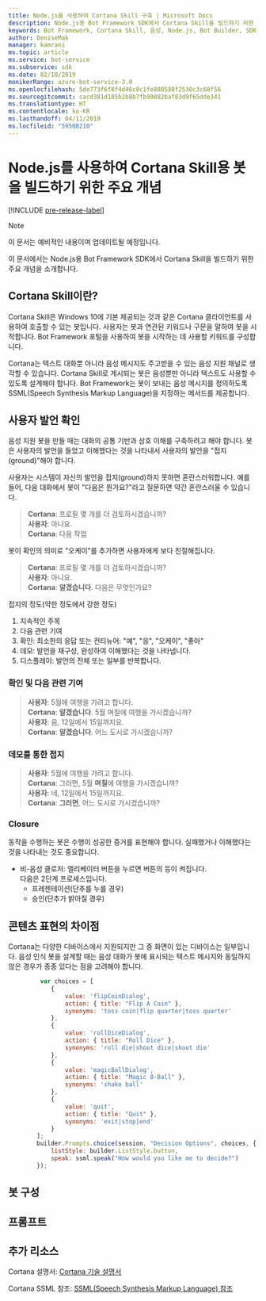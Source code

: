 ```yaml
---
title: Node.js를 사용하여 Cortana Skill 구축 | Microsoft Docs
description: Node.js용 Bot Framework SDK에서 Cortana Skill을 빌드하기 위한 핵심 개념을 알아봅니다.
keywords: Bot Framework, Cortana Skill, 음성, Node.js, Bot Builder, SDK, 주요 개념, 핵심 개념
author: DeniseMak
manager: kamrani
ms.topic: article
ms.service: bot-service
ms.subservice: sdk
ms.date: 02/10/2019
monikerRange: azure-bot-service-3.0
ms.openlocfilehash: 5de773f6f8f4d46c0c1fe880588f2530c3c68f56
ms.sourcegitcommit: cacd381d185b2b8b7fb99082baf83d9f65dde341
ms.translationtype: HT
ms.contentlocale: ko-KR
ms.lasthandoff: 04/11/2019
ms.locfileid: "59508210"
---
```

# <a name="key-concepts-for-building-a-bot-for-cortana-skills-using-nodejs"></a>Node.js를 사용하여 Cortana Skill용 봇을 빌드하기 위한 주요 개념
 
[!INCLUDE [pre-release-label](../includes/pre-release-label-v3.md)]

> [!NOTE]
> 이 문서는 예비적인 내용이며 업데이트될 예정입니다.

이 문서에서는 Node.js용 Bot Framework SDK에서 Cortana Skill을 빌드하기 위한 주요 개념을 소개합니다. 

## <a name="what-is-a-cortana-skill"></a>Cortana Skill이란?
Cortana Skill은 Windows 10에 기본 제공되는 것과 같은 Cortana 클라이언트를 사용하여 호출할 수 있는 봇입니다. 사용자는 봇과 연관된 키워드나 구문을 말하여 봇을 시작합니다. Bot Framework 포털을 사용하여 봇을 시작하는 데 사용할 키워드를 구성합니다. 

Cortana는 텍스트 대화뿐 아니라 음성 메시지도 주고받을 수 있는 음성 지원 채널로 생각할 수 있습니다. Cortana Skill로 게시되는 봇은 음성뿐만 아니라 텍스트도 사용할 수 있도록 설계해야 합니다. Bot Framework는 봇이 보내는 음성 메시지를 정의하도록 SSML(Speech Synthesis Markup Language)을 지정하는 메서드를 제공합니다.

## <a name="acknowledge-user-utterances"></a>사용자 발언 확인 

<!-- Establishing conversational understanding -->
<!-- Placeholder: In this section, describe how you have to write your speech to sound natural -->


음성 지원 봇을 만들 때는 대화의 공통 기반과 상호 이해를 구축하려고 해야 합니다. 봇은 사용자의 발언을 들었고 이해했다는 것을 나타내서 사용자의 발언을 "접지(ground)"해야 합니다.

사용자는 시스템이 자신의 발언을 접지(ground)하지 못하면 혼란스러워합니다. 예를 들어, 다음 대화에서 봇이 "다음은 뭔가요?"라고 질문하면 약간 혼란스러울 수 있습니다.

> **Cortana**: 프로필 몇 개를 더 검토하시겠습니까?  
> **사용자**:  아니요.  
> **Cortana**: 다음 작업

봇이 확인의 의미로 "오케이"를 추가하면 사용자에게 보다 친절해집니다.

> **Cortana**: 프로필 몇 개를 더 검토하시겠습니까?  
> **사용자**:  아니요.  
> **Cortana**: **알겠습니다**. 다음은 무엇인가요?

접지의 정도(약한 정도에서 강한 정도)

1. 지속적인 주목
2. 다음 관련 기여
3. 확인: 최소한의 응답 또는 컨티뉴어: "예", "응", "오케이", "좋아"
4. 데모: 발언을 재구성, 완성하여 이해했다는 것을 나타냅니다.
5. 디스플레이: 발언의 전체 또는 일부를 반복합니다.

### <a name="acknowledgement-and-next-relevant-contribution"></a>확인 및 다음 관련 기여

> **사용자**: 5월에 여행을 가려고 합니다.  
> **Cortana**: **알겠습니다**. 5월 며칠에 여행을 가시겠습니까?  
> **사용자**: 음, 12일에서 15일까지요.  
> **Cortana**: **알겠습니다**. 어느 도시로 가시겠습니까?  

### <a name="grounding-by-demonstration"></a>데모를 통한 접지

> **사용자**: 5월에 여행을 가려고 합니다.  
> **Cortana**: 그러면, 5월 **며칠**에 여행을 가시겠습니까?  
> **사용자**: 네, 12일에서 15일까지요.  
> **Cortana**: **그러면**, 어느 도시로 가시겠습니까?  
    
### <a name="closure"></a>Closure

동작을 수행하는 봇은 수행이 성공한 증거를 표현해야 합니다. 실패했거나 이해했다는 것을 나타내는 것도 중요합니다. 

* 비-음성 클로저: 엘리베이터 버튼을 누르면 버튼의 등이 켜집니다.  
다음은 2단계 프로세스입니다.
    * 프레젠테이션(단추를 누를 경우)
    * 승인(단추가 밝아질 경우)

## <a name="differences-in-content-presentation"></a>콘텐츠 표현의 차이점
Cortana는 다양한 디바이스에서 지원되지만 그 중 화면이 있는 디바이스는 일부입니다. 음성 인식 봇을 설계할 때는 음성 대화가 봇에 표시되는 텍스트 메시지와 동일하지 않은 경우가 종종 있다는 점을 고려해야 합니다.
<!-- If there are differences in what the bot will say, in the text vs the speak fields of a prompt or in a waterfall, for example, discuss them here.

## Speech

You bot uses the **session.say** method to speak to the user. The speak method has three overloads:
* If you pass only one parameter to **session.say**, it can be a text parameter.
* If you pass two parameters to **session.say**, it can take text and SSML.
* If you pass three parameters, the third parameter takes an options structure that specifies all the options you can pass to build an **IMessage** object.

```javascript
var bot = new builder.UniversalBot(connector, function (session) {
    session.say("Hello... I'm a decision making bot.'.", 
        ssml.speak("Hello. I can help you answer all of life's tough questions."));
    session.replaceDialog('rootMenu');
});

```
## Speech in messages

The **IMessage** object provides a **speak** property for SSML. It can be used to play a .wav file.

The **inputHint** property helps indicate to Cortana whether your bot is expecting input. If you're using a built-in prompt, this value is automatically set to the default of **expectingInput**.

The **inputHint** property can take the following values: 
* **expectingInput**: Indicates that the bot is actively expecting a response from the user. Cortana listens for the user to speak into the microphone.
* **acceptingInput**: Indicates that the bot is passively ready for input but is not waiting on a response. Cortana accepts input from the user if the user holds down the microphone button.
* **ignoringInput**: Cortana is ignoring input. Your bot may send this hint if it is actively processing a request and will ignore input from users until the request is complete.

Prompts must use the `speak:` option.

```javascript
        builder.Prompts.choice(session, "Decision Options", choices, {
            listStyle: builder.ListStyle.button,
            speak: ssml.speak("How would you like me to decide?")
        });
```

Prompts.number has *ordinal support*, meaning that you can say "the last", "the first", "the next-to-last" to choose an item in a list.

## Using synonyms

<!-- Axl Rose example -->
```javascript   
         var choices = [
            { 
                value: 'flipCoinDialog',
                action: { title: "Flip A Coin" },
                synonyms: 'toss coin|flip quarter|toss quarter'
            },
            {
                value: 'rollDiceDialog',
                action: { title: "Roll Dice" },
                synonyms: 'roll die|shoot dice|shoot die'
            },
            {
                value: 'magicBallDialog',
                action: { title: "Magic 8-Ball" },
                synonyms: 'shake ball'
            },
            {
                value: 'quit',
                action: { title: "Quit" },
                synonyms: 'exit|stop|end'
            }
        ];
        builder.Prompts.choice(session, "Decision Options", choices, {
            listStyle: builder.ListStyle.button,
            speak: ssml.speak("How would you like me to decide?")
        });
```

## <a name="configuring-your-bot"></a>봇 구성

## <a name="prompts"></a>프롬프트

## <a name="additional-resources"></a>추가 리소스

Cortana 설명서: [Cortana 기술 설명서](/cortana/skills/)

Cortana SSML 참조: [SSML(Speech Synthesis Markup Language) 참조](/cortana/skills/speech-synthesis-markup-language)

